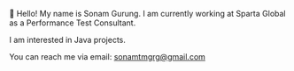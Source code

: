 👋 Hello! My name is Sonam Gurung. I am currently working at Sparta Global as a Performance Test Consultant.

I am interested in Java projects.

You can reach me via email: sonamtmgrg@gmail.com
